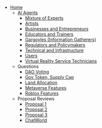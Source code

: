 - [Home](https://github.com/vinny-888/upstreet-map/wiki)
  - [AI Agents](https://github.com/vinny-888/upstreet-map/wiki/AI-Agents)
    - [Mixture of Experts](https://github.com/vinny-888/upstreet-map/wiki/AI-Agent-%E2%80%90-Mixture-of-Experts)
    - [Artists](https://github.com/vinny-888/upstreet-map/wiki/AI-Agent-%E2%80%90-Artists)
    - [Businesses and Entrepreneurs](https://github.com/vinny-888/upstreet-map/wiki/AI-Agent-%E2%80%90-Businesses-and-Entrepreneurs)
    - [Educators and Trainers](https://github.com/vinny-888/upstreet-map/wiki/AI-Agent-%E2%80%90-Educators-and-Trainers)
    - [Gargoyles (Information Gatherers)](https://github.com/vinny-888/upstreet-map/wiki/AI-Agent-%E2%80%90-Gargoyles-(information-gatherers))   
    - [Regulators and Policymakers](https://github.com/vinny-888/upstreet-map/wiki/AI-Agent-%E2%80%90-Regulators-and-Policymakers)
    - [Technical and Infrastructure](https://github.com/vinny-888/upstreet-map/wiki/AI-Agent-%E2%80%90-Technical-&-Infrastructure)
    - [Users](https://github.com/vinny-888/upstreet-map/wiki/AI-Agent-%E2%80%90-Users)
    - [Virtual Reality Service Technicians](https://github.com/vinny-888/upstreet-map/wiki/AI-Agent-%E2%80%90-Virtual-reality-service-technicians)
  - Questions
    - [DAO Voting](https://github.com/vinny-888/upstreet-map/wiki/DAO-Voting)
    - [Gov Token, Supply Cap](https://github.com/vinny-888/upstreet-map/wiki/Infinite-Metaverse,-Gov-Token,-Supply-Cap)
    - [Land Allocation](https://github.com/vinny-888/upstreet-map/wiki/Land-Allocation)
    - [Metaverse Features](https://github.com/vinny-888/upstreet-map/wiki/Metaverse-Features)
    - [Roblox Features](https://github.com/vinny-888/upstreet-map/wiki/Roblox-Features)
  - Proposal Reviews
    - [Proposal 1](https://github.com/vinny-888/upstreet-map/wiki/Proposal-1)
    - [Proposal 2](https://github.com/vinny-888/upstreet-map/wiki/Proposal-2)
    - [Proposal 3](https://github.com/vinny-888/upstreet-map/wiki/Proposal-3)
    - [ChatWorld](https://github.com/vinny-888/upstreet-map/wiki/Tokenomics-Proposal:-ChatWorld-%E2%80%90-Crowdfunded-AI-Governance-Assistance-in-UpStreet-Metaverse)